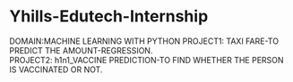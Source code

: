 # Yhills-Edutech-Internship
DOMAIN:MACHINE LEARNING WITH PYTHON  PROJECT1: TAXI FARE-TO PREDICT THE AMOUNT-REGRESSION.  
PROJECT2: h1n1_VACCINE PREDICTION-TO FIND WHETHER THE PERSON IS VACCINATED OR NOT.
